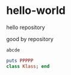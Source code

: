 # hello-world
hello repository

good by repository

```
abcde
```

```ruby
puts PPPPP
class Klass; end
```
